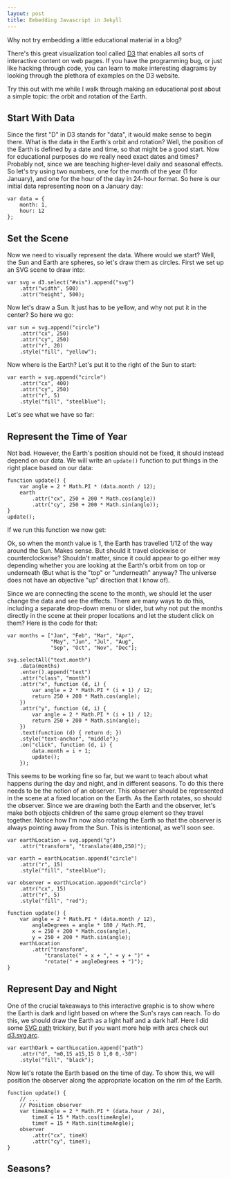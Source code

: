 ```yaml
---
layout: post
title: Embedding Javascript in Jekyll
---
```

<script src="http://d3js.org/d3.v3.min.js" charset="utf-8"></script>

Why not try embedding a little educational material in a blog?

There's this great visualization tool called [D3](http://d3js.org) that
enables all sorts of interactive content on web pages. If you have
the programming bug, or just like hacking through code, you can
learn to make interesting diagrams by looking through the plethora
of examples on the D3 website.

Try this out with me while I walk through making an educational
post about a simple topic: the orbit and rotation of the Earth.

Start With Data
---------------

Since the first "D" in D3 stands for "data", it would make sense to
begin there. What is the data in the Earth's orbit and rotation? Well,
the position of the Earth is defined by a date and time, so that might
be a good start. Now for educational purposes do we really need exact
dates and times? Probably not, since we are teaching higher-level daily
and seasonal effects. So let's try using two numbers, one for the month
of the year (1 for January), and one for the hour of the day in 24-hour
format. So here is our initial data representing noon on a January day:

```
var data = {
    month: 1,
    hour: 12
};
```

Set the Scene
-------------

Now we need to visually represent the data. Where would we start?
Well, the Sun and Earth are spheres, so let's draw them as circles.
First we set up an SVG scene to draw into:

```
var svg = d3.select("#vis").append("svg")
    .attr("width", 500)
    .attr("height", 500);
```

Now let's draw a Sun. It just has to be yellow, and why not put it
in the center? So here we go:

```
var sun = svg.append("circle")
    .attr("cx", 250)
    .attr("cy", 250)
    .attr("r", 20)
    .style("fill", "yellow");
```

Now where is the Earth? Let's put it to the right of the Sun
to start:

```
var earth = svg.append("circle")
    .attr("cx", 400)
    .attr("cy", 250)
    .attr("r", 5)
    .style("fill", "steelblue");
```

Let's see what we have so far:

<div id="vis"></div>
<script>
var data = {
    month: 1,
    hour: 12
};
var svg = d3.select("#vis").append("svg")
    .attr("width", 500)
    .attr("height", 500);
var sun = svg.append("circle")
    .attr("cx", 250)
    .attr("cy", 250)
    .attr("r", 30)
    .style("fill", "yellow");
var earth = svg.append("circle")
    .attr("cx", 450)
    .attr("cy", 250)
    .attr("r", 15)
    .style("fill", "steelblue");
</script>

Represent the Time of Year
--------------------------

Not bad. However, the Earth's position should not be fixed, it should
instead depend on our data. We will write an `update()`
function to put things in the right place based on our data:

```
function update() {
    var angle = 2 * Math.PI * (data.month / 12);
    earth
        .attr("cx", 250 + 200 * Math.cos(angle))
        .attr("cy", 250 + 200 * Math.sin(angle));
}
update();
```

If we run this function we now get:

<div id="vis2"></div>
<script>
var svg = d3.select("#vis2").append("svg")
    .attr("width", 500)
    .attr("height", 500);
var sun = svg.append("circle")
    .attr("cx", 250)
    .attr("cy", 250)
    .attr("r", 30)
    .style("fill", "yellow");
var earth = svg.append("circle")
    .attr("cx", 400)
    .attr("cy", 250)
    .attr("r", 15)
    .style("fill", "steelblue");

function update() {
    var angle = 2 * Math.PI * (data.month / 12);
    earth
        .attr("cx", 250 + 200 * Math.cos(angle))
        .attr("cy", 250 + 200 * Math.sin(angle));
}

update();
</script>

Ok, so when the month value is 1, the Earth has travelled 1/12
of the way around the Sun. Makes sense. But should it travel clockwise
or counterclockwise? Shouldn't matter, since it could appear to
go either way depending whether you are looking at the Earth's orbit
from on top or underneath (But what is the "top" or "underneath" anyway?
The universe does not have an objective "up" direction that I know of).

Since we are connecting the scene to the month, we should let the user
change the data and see the effects. There are many ways to do this, including a separate drop-down menu or slider, but why not put the months
directly in the scene at their proper locations and let the student
click on them? Here is the code for that:

```
var months = ["Jan", "Feb", "Mar", "Apr",
              "May", "Jun", "Jul", "Aug",
              "Sep", "Oct", "Nov", "Dec"];

svg.selectAll("text.month")
    .data(months)
    .enter().append("text")
    .attr("class", "month")
    .attr("x", function (d, i) {
        var angle = 2 * Math.PI * (i + 1) / 12;
        return 250 + 200 * Math.cos(angle);
    })
    .attr("y", function (d, i) {
        var angle = 2 * Math.PI * (i + 1) / 12;
        return 250 + 200 * Math.sin(angle);
    })
    .text(function (d) { return d; })
    .style("text-anchor", "middle");
    .on("click", function (d, i) {
        data.month = i + 1;
        update();
    });
```
<div id="vis3"></div>
<script>
(function () {
var svg = d3.select("#vis3").append("svg")
    .attr("width", 500)
    .attr("height", 500);

var sun = svg.append("circle")
    .attr("cx", 250)
    .attr("cy", 250)
    .attr("r", 30)
    .style("fill", "yellow");

var earth = svg.append("circle")
    .attr("cx", 400)
    .attr("cy", 250)
    .attr("r", 15)
    .style("fill", "steelblue");

var months = ["Jan", "Feb", "Mar", "Apr",
              "May", "Jun", "Jul", "Aug",
              "Sep", "Oct", "Nov", "Dec"];

svg.selectAll("text.month")
    .data(months)
    .enter().append("text")
    .attr("class", "month")
    .attr("x", function (d, i) {
        var angle = 2 * Math.PI * (i + 1) / 12;
        return 250 + 200 * Math.cos(angle);
    })
    .attr("y", function (d, i) {
        var angle = 2 * Math.PI * (i + 1) / 12;
        return 250 + 200 * Math.sin(angle);
    })
    .text(function (d) { return d; })
    .style("text-anchor", "middle")
    .on("click", function (d, i) {
        data.month = i + 1;
        update();
    });

function update() {
    var angle = 2 * Math.PI * (data.month / 12);
    earth
        .attr("cx", 250 + 150 * Math.cos(angle))
        .attr("cy", 250 + 150 * Math.sin(angle));
}

update();
}());
</script>

This seems to be working fine so far, but we want to teach about what
happens during the day and night, and in different seasons. To do this
there needs to be the notion of an observer. This observer should
be represented in the scene at a fixed location on the Earth. As the
Earth rotates, so should the observer. Since we are drawing both the Earth
and the observer, let's make both objects
children of the same group element
so they travel together. Notice how I'm now also rotating the Earth
so that the observer is always pointing away from the Sun.
This is intentional, as we'll soon see.

```
var earthLocation = svg.append("g")
    .attr("transform", "translate(400,250)");

var earth = earthLocation.append("circle")
    .attr("r", 15)
    .style("fill", "steelblue");

var observer = earthLocation.append("circle")
    .attr("cx", 15)
    .attr("r", 5)
    .style("fill", "red");

function update() {
    var angle = 2 * Math.PI * (data.month / 12),
        angleDegrees = angle * 180 / Math.PI,
        x = 250 + 200 * Math.cos(angle),
        y = 250 + 200 * Math.sin(angle);
    earthLocation
        .attr("transform",
            "translate(" + x + "," + y + ")" +
            "rotate(" + angleDegrees + ")");
}
```
<div id="vis4"></div>
<script>
(function () {
var svg = d3.select("#vis4").append("svg")
    .attr("width", 500)
    .attr("height", 500);

var months = ["Jan", "Feb", "Mar", "Apr",
              "May", "Jun", "Jul", "Aug",
              "Sep", "Oct", "Nov", "Dec"];

var sun = svg.append("circle")
    .attr("cx", 250)
    .attr("cy", 250)
    .attr("r", 30)
    .style("fill", "yellow");

var earthLocation = svg.append("g")
    .attr("transform", "translate(400,250)");

var earth = earthLocation.append("circle")
    .attr("r", 15)
    .style("fill", "steelblue");

var observer = earthLocation.append("circle")
    .attr("cx", 15)
    .attr("r", 5)
    .style("fill", "red");

svg.selectAll("text.month")
    .data(months)
    .enter().append("text")
    .attr("class", "month")
    .attr("x", function (d, i) {
        var angle = 2 * Math.PI * (i + 1) / 12;
        return 250 + 200 * Math.cos(angle);
    })
    .attr("y", function (d, i) {
        var angle = 2 * Math.PI * (i + 1) / 12;
        return 250 + 200 * Math.sin(angle);
    })
    .text(function (d) { return d; })
    .style("text-anchor", "middle")
    .on("click", function (d, i) {
        data.month = i + 1;
        update();
    });

function update() {
    var angle = 2 * Math.PI * (data.month / 12),
        angleDegrees = angle * 180 / Math.PI,
        x = 250 + 150 * Math.cos(angle),
        y = 250 + 150 * Math.sin(angle);
    earthLocation
        .attr("transform",
            "translate(" + x + "," + y + ")" +
            "rotate(" + angleDegrees + ")");
}

update();
}());
</script>

Represent Day and Night
-----------------------

One of the crucial takeaways to this interactive graphic is
to show where the Earth is dark and light based on where the
Sun's rays can reach. To do this, we should draw the Earth as
a light half and a dark half. Here I did some [SVG path](http://www.w3.org/TR/SVG/paths.html#PathDataEllipticalArcCommands)
trickery, but if you want more help with arcs check out
[d3.svg.arc](https://github.com/mbostock/d3/wiki/SVG-Shapes#wiki-arc).

```
var earthDark = earthLocation.append("path")
    .attr("d", "m0,15 a15,15 0 1,0 0,-30")
    .style("fill", "black");
```
<div id="vis5"></div>
<script>
(function () {
var svg = d3.select("#vis5").append("svg")
    .attr("width", 500)
    .attr("height", 500);

var months = ["Jan", "Feb", "Mar", "Apr",
              "May", "Jun", "Jul", "Aug",
              "Sep", "Oct", "Nov", "Dec"];

var sun = svg.append("circle")
    .attr("cx", 250)
    .attr("cy", 250)
    .attr("r", 30)
    .style("fill", "yellow");

var earthLocation = svg.append("g")
    .attr("transform", "translate(400,250)");

var observer = earthLocation.append("circle")
    .attr("cx", 15)
    .attr("r", 5)
    .style("fill", "red");

var earth = earthLocation.append("circle")
    .attr("r", 15)
    .style("fill", "steelblue");

var earthDark = earthLocation.append("path")
    .attr("d", "m0,15 a15,15 0 1,0 0,-30")
    .style("fill", "black");

svg.selectAll("text.month")
    .data(months)
    .enter().append("text")
    .attr("class", "month")
    .attr("x", function (d, i) {
        var angle = 2 * Math.PI * (i + 1) / 12;
        return 250 + 200 * Math.cos(angle);
    })
    .attr("y", function (d, i) {
        var angle = 2 * Math.PI * (i + 1) / 12;
        return 250 + 200 * Math.sin(angle);
    })
    .text(function (d) { return d; })
    .style("text-anchor", "middle")
    .on("click", function (d, i) {
        data.month = i + 1;
        update();
    });

function update() {
    var angle = 2 * Math.PI * (data.month / 12),
        angleDegrees = angle * 180 / Math.PI,
        x = 250 + 150 * Math.cos(angle),
        y = 250 + 150 * Math.sin(angle);
    earthLocation
        .attr("transform",
            "translate(" + x + "," + y + ")" +
            "rotate(" + angleDegrees + ")");
}

update();
}());
</script>

Now let's rotate the Earth based on the time of day. To show this,
we will position the observer along the appropriate location on the
rim of the Earth.

```
function update() {
    // ...
    // Position observer
    var timeAngle = 2 * Math.PI * (data.hour / 24),
        timeX = 15 * Math.cos(timeAngle),
        timeY = 15 * Math.sin(timeAngle);
    observer
        .attr("cx", timeX)
        .attr("cy", timeY);
}
```
<div id="vis6"></div>
<script>
(function () {
var data = {
    month: 1,
    hour: 12
};

var svg = d3.select("#vis6").append("svg")
    .attr("width", 500)
    .attr("height", 500);

var months = ["Jan", "Feb", "Mar", "Apr",
              "May", "Jun", "Jul", "Aug",
              "Sep", "Oct", "Nov", "Dec"];

var sun = svg.append("circle")
    .attr("cx", 250)
    .attr("cy", 250)
    .attr("r", 30)
    .style("fill", "yellow");

var earthLocation = svg.append("g")
    .attr("transform", "translate(400,250)");

var observer = earthLocation.append("circle")
    .attr("cx", 15)
    .attr("r", 5)
    .style("fill", "red");

var earth = earthLocation.append("circle")
    .attr("r", 15)
    .style("fill", "steelblue");

var earthDark = earthLocation.append("path")
    .attr("d", "m0,15 a15,15 0 1,0 0,-30")
    .style("fill", "black");

svg.selectAll("text.month")
    .data(months)
    .enter().append("text")
    .attr("class", "month")
    .attr("x", function (d, i) {
        var angle = 2 * Math.PI * (i + 1) / 12;
        return 250 + 200 * Math.cos(angle);
    })
    .attr("y", function (d, i) {
        var angle = 2 * Math.PI * (i + 1) / 12;
        return 250 + 200 * Math.sin(angle);
    })
    .text(function (d) { return d; })
    .style("text-anchor", "middle")
    .style("alignment-baseline", "middle")
    .on("click", function (d, i) {
        data.month = i + 1;
        update();
    });

earthLocation.selectAll("text.hour")
    .data([0, 6, 12, 18])
    .enter().append("text")
    .attr("class", "hour")
    .attr("x", function (d) {
        var angle = 2 * Math.PI * d / 24;
        return 30 * Math.cos(angle);
    })
    .attr("y", function (d) {
        var angle = 2 * Math.PI * d / 24;
        return 30 * Math.sin(angle);
    })
    .text(function (d) {
        return (d % 12 === 0 ? 12 : d % 12) + "" +
               (d < 12 ? "a" : "p");
    })
    .style("font-size", 8)
    .style("text-anchor", "middle")
    .style("alignment-baseline", "middle")
    .on("click", function (d) {
        data.hour = d;
        update();
    });

function update() {
    // Position Earth
    var angle = 2 * Math.PI * (data.month / 12),
        angleDegrees = angle * 180 / Math.PI,
        x = 250 + 150 * Math.cos(angle),
        y = 250 + 150 * Math.sin(angle);
    earthLocation
        .attr("transform",
            "translate(" + x + "," + y + ")" +
            "rotate(" + angleDegrees + ")");

    // Position observer
    var timeAngle = 2 * Math.PI * (data.hour / 24),
        timeX = 15 * Math.cos(timeAngle),
        timeY = 15 * Math.sin(timeAngle);
    observer
        .attr("cx", timeX)
        .attr("cy", timeY);
}

update();
setInterval(function (d) {
    data.hour += 1;
    data.month += 1 / (30 * 24);
    update();
}, 5)
}());
</script>

Seasons?
--------


